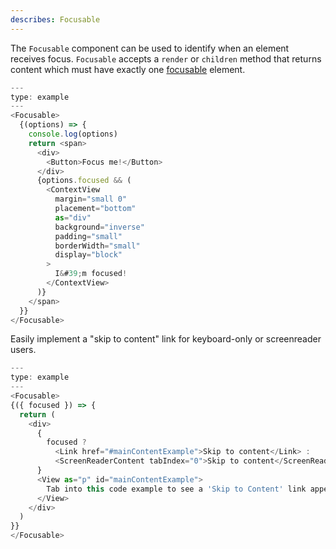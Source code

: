 ```yaml
---
describes: Focusable
---
```


The `Focusable` component can be used to identify when an element receives focus. `Focusable` accepts
a `render` or `children` method that returns content which must have exactly one
[focusable](https://html.spec.whatwg.org/multipage/interaction.html#focusable-area) element.

```javascript
---
type: example
---
<Focusable>
  {(options) => {
    console.log(options)
    return <span>
      <div>
        <Button>Focus me!</Button>
      </div>
      {options.focused && (
        <ContextView
          margin="small 0"
          placement="bottom"
          as="div"
          background="inverse"
          padding="small"
          borderWidth="small"
          display="block"
        >
          I&#39;m focused!
        </ContextView>
      )}
    </span>
  }}
</Focusable>
```

Easily implement a "skip to content" link for keyboard-only or screenreader users.

```javascript
---
type: example
---
<Focusable>
{({ focused }) => {
  return (
    <div>
      {
        focused ?
          <Link href="#mainContentExample">Skip to content</Link> :
          <ScreenReaderContent tabIndex="0">Skip to content</ScreenReaderContent>
      }
      <View as="p" id="mainContentExample">
        Tab into this code example to see a 'Skip to Content' link appear
      </View>
    </div>
  )
}}
</Focusable>
```
